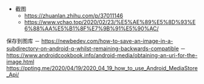 - 截图
    - https://zhuanlan.zhihu.com/p/37011146
    - https://www.vchao.top/2020/02/23/%E5%AE%89%E5%8D%93%E6%88%AA%E5%B1%8F%E7%9B%91%E5%90%AC/
    
    
保存到图库
  － https://newbedev.com/how-to-save-an-image-in-a-subdirectory-on-android-q-whilst-remaining-backwards-compatible
  － https://www.androidcookbook.info/android-media/obtaining-an-uri-for-the-image.html
  https://ppting.me/2020/04/19/2020_04_19_how_to_use_Android_MediaStore_Api/
    